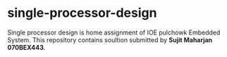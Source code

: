 # single-processor-design
Single processor design is home assignment of IOE pulchowk Embedded System. This repository contains soultion submitted by **Sujit Maharjan** **070BEX443**.

